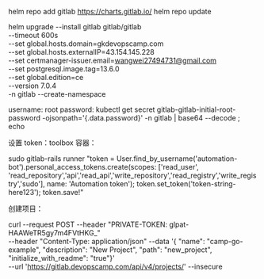 helm repo add gitlab https://charts.gitlab.io/
helm repo update

helm upgrade --install gitlab gitlab/gitlab \
 --timeout 600s \
 --set global.hosts.domain=gkdevopscamp.com \
 --set global.hosts.externalIP=43.154.145.228 \
 --set certmanager-issuer.email=wangwei27494731@gmail.com \
--set postgresql.image.tag=13.6.0 \
 --set global.edition=ce \
 --version 7.0.4 \
 -n gitlab --create-namespace

username: root
password: kubectl get secret gitlab-gitlab-initial-root-password -ojsonpath='{.data.password}' -n gitlab | base64 --decode ; echo

设置 token：toolbox 容器：

sudo gitlab-rails runner "token = User.find_by_username('automation-bot').personal_access_tokens.create(scopes: ['read_user', 'read_repository','api','read_api','write_repository','read_registry','write_registry','sudo'], name: 'Automation token'); token.set_token('token-string-here123'); token.save!"

创建项目：

curl --request POST --header "PRIVATE-TOKEN: glpat-HAAWeTR5gy7m4FVtHKG\_" \
 --header "Content-Type: application/json" --data '{
"name": "camp-go-example", "description": "New Project", "path": "new_project", "initialize_with_readme": "true"}' \
 --url 'https://gitlab.devopscamp.com/api/v4/projects/' --insecure
